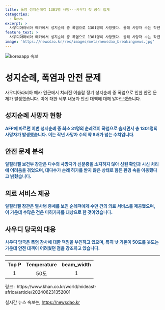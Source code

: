 ```yaml
---
title: 폭염 성지순례객 1301명 사망···사우디 첫 공식 집계
categories:
  - News
excerpt: >
  사우디아라비아 메카에서 성지순례 중 폭염으로 1301명이 사망했다. 올해 사망자 수는 작년의 6배에 이른다. 사망자 대다수는 순례 허가를 받지 않은 사람들로, 노인과 만성 질환자가 많았다. 순례객 중 허가를 받지 못한 사람들을 대상으로 14만1000건의 의료 서비스를 제공했으며, 사우디 당국은 책임을 부인하고 있다. 이에 대한 논란이 조직되고 있다.
feature_text: >
  사우디아라비아 메카에서 성지순례 중 폭염으로 1301명이 사망했다. 올해 사망자 수는 작년의 6배에 이른다. 사망자 대다수는 순례 허가를 받지 않은 사람들로, 노인과 만성 질환자가 많았다. 순례객 중 허가를 받지 못한 사람들을 대상으로 14만1000건의 의료 서비스를 제공했으며, 사우디 당국은 책임을 부인하고 있다. 이에 대한 논란이 조직되고 있다.
image: 'https://newsdao.kr/res/images/meta/newsdao_breakingnews.jpg'
---
```


<p><img src="https://newsdao.kr/res/images/meta/newsdao_breakingnews.jpg" alt="koreaapp 속보" /></p>

<h1>성지순례, 폭염과 안전 문제</h1>

<p data-ke-size="size16">사우디아라비아 메카 인근에서 치러진 이슬람 정기 성지순례 중 폭염으로 인한 안전 문제가 발생했습니다. 이에 대한 세부 내용과 안전 대책에 대해 알아보겠습니다.</p>

<h2 data-ke-size="size26">성지순례 사망자 현황</h2>

<p><b><span style="color: #1a5490;">AFP에 따르면 이번 성지순례 중 최소 31명의 순례객이 폭염으로 숨지면서 총 1301명의 사망자가 발생했습니다. 이는 작년 사망자 수의 약 6배가 넘는 수치입니다.</span></b></p>

<h2 data-ke-size="size26">안전 문제 분석</h2>

<p><b><span style="color: #1a5490;">알잘라젤 보건부 장관은 다수의 사망자가 신분증을 소지하지 않아 신원 확인과 시신 처리에 어려움을 겪었으며, 대다수가 순례 허가를 받지 않은 상태로 힘든 환경 속을 이동했다고 밝혔습니다.</span></b></p>

<h2 data-ke-size="size26">의료 서비스 제공</h2>

<p><b><span style="color: #1a5490;">알잘라젤 장관은 열사병 증세를 보인 순례객에게 수만 건의 의료 서비스를 제공했으며, 이 가운데 수많은 건은 미허가자를 대상으로 한 것이었습니다.</span></b></p>

<h2 data-ke-size="size26">사우디 당국의 대응</h2>

<p><b><span style="color: #1a5490;">사우디 당국은 폭염 참사에 대한 책임을 부인하고 있으며, 특히 낮 기온이 50도를 웃도는 가운데 안전 대책이 어려웠던 점을 강조하고 있습니다.</span></b></p>

<hr data-ke-size="size16">

<table>
    <tbody>
        <tr>
            <td style="text-align: center; height: 17px;"><b>Top P</b></td>
            <td style="text-align: center; height: 17px;"><b>Temperature</b></td>
            <td style="text-align: center; height: 17px;"><b>beam_width</b></td>
        </tr>
        <tr>
            <td style="text-align: center; height: 17px;">1</td>
            <td style="text-align: center; height: 17px;">50도</td>
            <td style="text-align: center; height: 17px;">1</td>
        </tr>
    </tbody>
</table>

<p data-ke-size="size16">링크 : https://www.khan.co.kr/world/mideast-africa/article/202406231352001</p>
실시간 뉴스 속보는, <a href="https://newsdao.kr" rel="dofollow">https://newsdao.kr</a>


